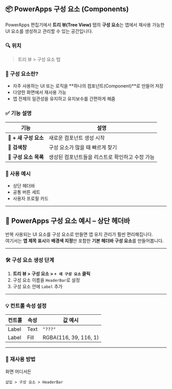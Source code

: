 ## 📦 PowerApps 구성 요소 (Components)

PowerApps 편집기에서 **트리 뷰(Tree View)** 탭의 **구성 요소**는 앱에서 재사용 가능한 UI 요소를 생성하고 관리할 수 있는 공간입니다.

### 🔍 위치
> 트리 뷰 > 구성 요소 탭

### 🧩 구성 요소란?

- 자주 사용하는 UI 또는 로직을 **하나의 컴포넌트(Component)**로 만들어 저장
- 다양한 화면에서 재사용 가능
- 앱 전체의 일관성을 유지하고 유지보수를 간편하게 해줌

### ✅ 기능 설명

| 기능              | 설명 |
|-------------------|------|
| 🔹 **+ 새 구성 요소** | 새로운 컴포넌트 생성 시작 |
| 🔹 **검색창**         | 구성 요소가 많을 때 빠르게 찾기 |
| 🔹 **구성 요소 목록** | 생성된 컴포넌트들을 리스트로 확인하고 수정 가능 |

### 📌 사용 예시

- 상단 헤더바
- 공통 버튼 세트
- 사용자 프로필 카드

---


## 📘 PowerApps 구성 요소 예시 – 상단 헤더바 

반복 사용되는 UI 요소를 구성 요소로 만들면 앱 유지 관리가 훨씬 편리해집니다.  
여기서는 **앱 제목 표시**와 **배경색 지정**만 포함한 **기본 헤더바 구성 요소**를 만들어봅니다.

---

### 🛠 구성 요소 생성 단계

1. **트리 뷰 > 구성 요소 > `+ 새 구성 요소` 클릭**
2. 구성 요소 이름을 `HeaderBar`로 설정
3. 구성 요소 안에 `Label` 추가

---

### 💡 컨트롤 속성 설정

| 컨트롤 | 속성   | 값 예시 |
|--------|--------|---------|
| Label  | Text   | `"???"` |
| Label  | Fill   | RGBA(116, 39, 116, 1) |

---


### 🔄 재사용 방법
화면 어디서든  
```plaintext
삽입 > 구성 요소 > HeaderBar
